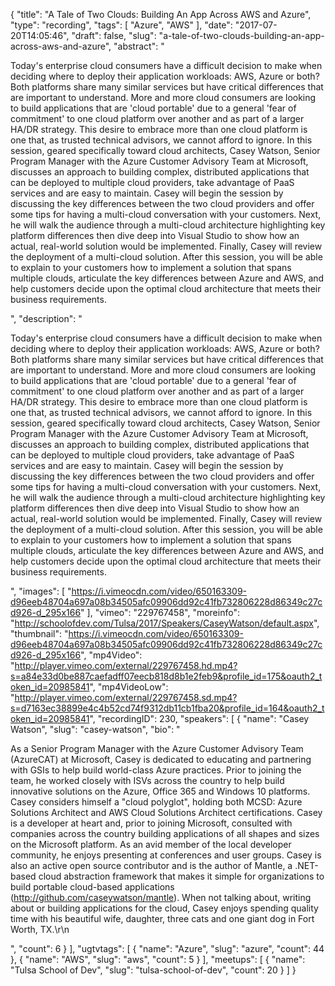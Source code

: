 {
  "title": "A Tale of Two Clouds: Building An App Across AWS and Azure",
  "type": "recording",
  "tags": [
    "Azure",
    "AWS"
  ],
  "date": "2017-07-20T14:05:46",
  "draft": false,
  "slug": "a-tale-of-two-clouds-building-an-app-across-aws-and-azure",
  "abstract": "<p>Today's enterprise cloud consumers have a difficult decision to make when deciding where to deploy their application workloads: AWS, Azure or both? Both platforms share many similar services but have critical differences that are important to understand. More and more cloud consumers are looking to build applications that are 'cloud portable' due to a general 'fear of commitment' to one cloud platform over another and as part of a larger HA/DR strategy. This desire to embrace more than one cloud platform is one that, as trusted technical advisors, we cannot afford to ignore. In this session, geared specifically toward cloud architects, Casey Watson, Senior Program Manager with the Azure Customer Advisory Team at Microsoft, discusses an approach to building complex, distributed applications that can be deployed to multiple cloud providers, take advantage of PaaS services and are easy to maintain. Casey will begin the session by discussing the key differences between the two cloud providers and offer some tips for having a multi-cloud conversation with your customers. Next, he will walk the audience through a multi-cloud architecture highlighting key platform differences then dive deep into Visual Studio to show how an actual, real-world solution would be implemented. Finally, Casey will review the deployment of a multi-cloud solution. After this session, you will be able to explain to your customers how to implement a solution that spans multiple clouds, articulate the key differences between Azure and AWS, and help customers decide upon the optimal cloud architecture that meets their business requirements.</p>",
  "description": "<p>Today's enterprise cloud consumers have a difficult decision to make when deciding where to deploy their application workloads: AWS, Azure or both? Both platforms share many similar services but have critical differences that are important to understand. More and more cloud consumers are looking to build applications that are 'cloud portable' due to a general 'fear of commitment' to one cloud platform over another and as part of a larger HA/DR strategy. This desire to embrace more than one cloud platform is one that, as trusted technical advisors, we cannot afford to ignore. In this session, geared specifically toward cloud architects, Casey Watson, Senior Program Manager with the Azure Customer Advisory Team at Microsoft, discusses an approach to building complex, distributed applications that can be deployed to multiple cloud providers, take advantage of PaaS services and are easy to maintain. Casey will begin the session by discussing the key differences between the two cloud providers and offer some tips for having a multi-cloud conversation with your customers. Next, he will walk the audience through a multi-cloud architecture highlighting key platform differences then dive deep into Visual Studio to show how an actual, real-world solution would be implemented. Finally, Casey will review the deployment of a multi-cloud solution. After this session, you will be able to explain to your customers how to implement a solution that spans multiple clouds, articulate the key differences between Azure and AWS, and help customers decide upon the optimal cloud architecture that meets their business requirements.</p>",
  "images": [
    "https://i.vimeocdn.com/video/650163309-d96eeb48704a697a08b34505afc09906dd92c41fb732806228d86349c27cd926-d_295x166"
  ],
  "vimeo": "229767458",
  "moreinfo": "http://schoolofdev.com/Tulsa/2017/Speakers/CaseyWatson/default.aspx",
  "thumbnail": "https://i.vimeocdn.com/video/650163309-d96eeb48704a697a08b34505afc09906dd92c41fb732806228d86349c27cd926-d_295x166",
  "mp4Video": "http://player.vimeo.com/external/229767458.hd.mp4?s=a84e33d0be887caefadff07eecb818d8b1e2feb9&profile_id=175&oauth2_token_id=20985841",
  "mp4VideoLow": "http://player.vimeo.com/external/229767458.sd.mp4?s=d7163ec38899e4c4b52cd74f9312db11cb1fba20&profile_id=164&oauth2_token_id=20985841",
  "recordingID": 230,
  "speakers": [
    {
      "name": "Casey Watson",
      "slug": "casey-watson",
      "bio": "<p>As a Senior Program Manager with the Azure Customer Advisory Team (AzureCAT) at Microsoft, Casey is dedicated to educating and partnering with GSIs to help build world-class Azure practices. Prior to joining the team, he worked closely with ISVs across the country to help build innovative solutions on the Azure, Office 365 and Windows 10 platforms. Casey considers himself a \"cloud polyglot\", holding both MCSD: Azure Solutions Architect and AWS Cloud Solutions Architect certifications. Casey is a developer at heart and, prior to joining Microsoft, consulted with companies across the country building applications of all shapes and sizes on the Microsoft platform. As an avid member of the local developer community, he enjoys presenting at conferences and user groups. Casey is also an active open source contributor and is the author of Mantle, a .NET-based cloud abstraction framework that makes it simple for organizations to build portable cloud-based applications (http://github.com/caseywatson/mantle). When not talking about, writing about or building applications for the cloud, Casey enjoys spending quality time with his beautiful wife, daughter, three cats and one giant dog in Fort Worth, TX.\r\n</p>",
      "count": 6
    }
  ],
  "ugtvtags": [
    {
      "name": "Azure",
      "slug": "azure",
      "count": 44
    },
    {
      "name": "AWS",
      "slug": "aws",
      "count": 5
    }
  ],
  "meetups": [
    {
      "name": "Tulsa School of Dev",
      "slug": "tulsa-school-of-dev",
      "count": 20
    }
  ]
}